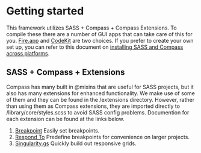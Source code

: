 # Getting started

This framework utilizes SASS + Compass + Compass Extensions. To compile these there are a number of GUI apps that can take care of this for you. [Fire.app](http://fireapp.handlino.com/) and [CodeKit](http://incident57.com/codekit/) are two choices. If you prefer to create your own set up, you can refer to this document on [installing SASS and Compass across platforms](http://snugug.com/musings/installing-sass-and-compass-across-all-platform).

## SASS + Compass + Extensions

Compass has many built in @mixins that are useful for SASS projects, but it also has many extensions for enhanced functionality. We make use of some of them and they can be found in the /extensions directory. However, rather than using them as Compass extensions, they are imported directly to /library/core/styles.scss to avoid SASS config problems. Documention for each extension can be found at the links below.

1. [Breakpoint](http://breakpoint-sass.com/#get_started)
	Easily set breakpoints.
2. [Respond To](https://github.com/Snugug/respond-to)
	Predefine breakpoints for convenience on larger projects.
3. [Singularity.gs](https://github.com/Team-Sass/Singularity)
	Quickly build out responsive grids.